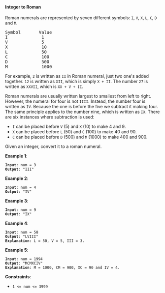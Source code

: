#### Integer to Roman

Roman numerals are represented by seven different symbols: `I`, `V`, `X`, `L`,
`C`, `D` and `M`.

<pre>
Symbol       Value
I             1
V             5
X             10
L             50
C             100
D             500
M             1000
</pre>

For example, `2` is written as `II` in Roman numeral, just two one's added
together. `12` is written as `XII`, which is simply `X + II`. The number `27` is
written as `XXVII`, which is `XX + V + II`.

Roman numerals are usually written largest to smallest from left to right.
However, the numeral for four is not `IIII`. Instead, the number four is written
as `IV`. Because the one is before the five we subtract it making four. The same
principle applies to the number nine, which is written as `IX`. There are six
instances where subtraction is used:

* `I` can be placed before `V` (5) and `X` (10) to make 4 and 9.
* `X` can be placed before `L` (50) and `C` (100) to make 40 and 90.
* `C` can be placed before `D` (500) and `M` (1000) to make 400 and 900.

Given an integer, convert it to a roman numeral.

**Example 1**:
<pre><code><b>Input</b>: num = 3
<b>Output</b>: "III"
</code></pre>

**Example 2**:
<pre><code><b>Input</b>: num = 4
<b>Output</b>: "IV"
</code></pre>

**Example 3**:
<pre><code><b>Input</b>: num = 9
<b>Output</b>: "IX"
</code></pre>

**Example 4**:
<pre><code><b>Input</b>: num = 58
<b>Output</b>: "LVIII"
<b>Explanation</b>: L = 50, V = 5, III = 3.
</code></pre>

**Example 5**:
<pre><code><b>Input</b>: num = 1994
<b>Output</b>: "MCMXCIV"
<b>Explanation</b>: M = 1000, CM = 900, XC = 90 and IV = 4.
</code></pre>

**Constraints**:
* `1 <= num <= 3999`
